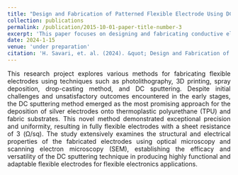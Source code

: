 ```yaml
---
title: "Design and Fabrication of Patterned Flexible Electrode Using DC Sputtering and Shadow Mask"
collection: publications
permalink: /publication/2015-10-01-paper-title-number-3
excerpt: 'This paper focuses on designing and fabricating conductive electrodes on flexible substrates.'
date: 2024-1-15
venue: 'under preparation'
citation: 'H. Savari, et. al. (2024). &quot; Design and Fabrication of Superconducting, Stable, and Low-Cost Electrodes on Flexible Substrates.&quot; <i>NA</i>.'
---
```

<div style='text-align: justify;'>
This research project explores various methods for fabricating flexible electrodes using techniques such as photolithography, 3D printing, spray deposition, drop-casting method, and DC sputtering. Despite initial challenges and unsatisfactory outcomes encountered in the early stages, the DC sputtering method emerged as the most promising approach for the deposition of silver electrodes onto thermoplastic polyurethane (TPU) and fabric substrates. This novel method demonstrated exceptional precision and uniformity, resulting in fully flexible electrodes with a sheet resistance of 3 (Ω/sq). The study extensively examines the structural and electrical properties of the fabricated electrodes using optical microscopy and scanning electron microscopy (SEM), establishing the efficacy and versatility of the DC sputtering technique in producing highly functional and adaptable flexible electrodes for flexible electronics applications.
</div>
